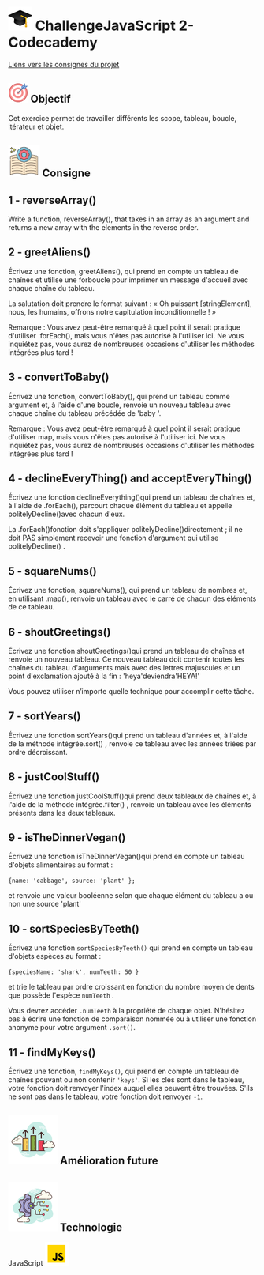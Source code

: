 
# ![logo chapeau diplôme](/ressource/diplomeCasquette.png) ChallengeJavaScript 2- Codecademy
[Liens vers les consignes du projet](https://www.codecademy.com/journeys/full-stack-engineer/paths/fscj-22-building-interactive-websites/tracks/fscp-22-javascript-syntax-part-ii-c8ddbace-1463-4797-ae12-503c7b0f9552/modules/wdcp-22-practice-javascript-syntax-arrays-loops-objects-iterators-1214fbf4-8717-4c43-9940-b6599d0f1fb7/lessons/intermediate-javascript-coding-challenge/exercises/introduction)


## ![Logo objectif](/ressource/objectif.png) Objectif 
Cet exercice permet de travailler différents les scope, tableau, boucle, itérateur et objet.


## ![Logo consigne](/ressource/instruction.png) Consigne
1 - reverseArray()
------
Write a function, reverseArray(), that takes in an array as an argument and returns a new array with the elements in the reverse order.

2 - greetAliens()
---
Écrivez une fonction, greetAliens(), qui prend en compte un tableau de chaînes et utilise une forboucle pour imprimer un message d'accueil avec chaque chaîne du tableau.

La salutation doit prendre le format suivant :
« Oh puissant [stringElement], nous, les humains, offrons notre capitulation inconditionnelle ! »

Remarque : Vous avez peut-être remarqué à quel point il serait pratique d'utiliser .forEach(), mais vous n'êtes pas autorisé à l'utiliser ici. Ne vous inquiétez pas, vous aurez de nombreuses occasions d'utiliser les méthodes intégrées plus tard !

3 - convertToBaby()
---
Écrivez une fonction, convertToBaby(), qui prend un tableau comme argument et, à l'aide d'une boucle, renvoie un nouveau tableau avec chaque chaîne du tableau précédée de 'baby '.

Remarque : Vous avez peut-être remarqué à quel point il serait pratique d'utiliser map, mais vous n'êtes pas autorisé à l'utiliser ici. Ne vous inquiétez pas, vous aurez de nombreuses occasions d'utiliser les méthodes intégrées plus tard !

4 - declineEveryThing() and acceptEveryThing()
---
Écrivez une fonction declineEverything()qui prend un tableau de chaînes et, à l'aide de .forEach(), parcourt chaque élément du tableau et appelle politelyDecline()avec chacun d'eux.

La .forEach()fonction doit s'appliquer politelyDecline()directement ; il ne doit PAS simplement recevoir une fonction d'argument qui utilise politelyDecline() .

5 - squareNums()
---
Écrivez une fonction, squareNums(), qui prend un tableau de nombres et, en utilisant .map(), renvoie un tableau avec le carré de chacun des éléments de ce tableau.

6 - shoutGreetings()
---
Écrivez une fonction shoutGreetings()qui prend un tableau de chaînes et renvoie un nouveau tableau. Ce nouveau tableau doit contenir toutes les chaînes du tableau d'arguments mais avec des lettres majuscules et un point d'exclamation ajouté à la fin : 'heya'deviendra'HEYA!'

Vous pouvez utiliser n’importe quelle technique pour accomplir cette tâche.

7 - sortYears()
---
Écrivez une fonction sortYears()qui prend un tableau d'années et, à l'aide de la méthode intégrée.sort() , renvoie ce tableau avec les années triées par ordre décroissant.

8 - justCoolStuff()
---
Écrivez une fonction justCoolStuff()qui prend deux tableaux de chaînes et, à l'aide de la méthode intégrée.filter() , renvoie un tableau avec les éléments présents dans les deux tableaux.

9 - isTheDinnerVegan()
---
Écrivez une fonction isTheDinnerVegan()qui prend en compte un tableau d'objets alimentaires au format :

`{name: 'cabbage', source: 'plant' };`

et renvoie une valeur booléenne selon que chaque élément du tableau a ou non une source 'plant'

10 - sortSpeciesByTeeth()
---
Écrivez une fonction `sortSpeciesByTeeth()` qui prend en compte un tableau d'objets espèces au format :

`{speciesName: 'shark', numTeeth: 50 }`

et trie le tableau par ordre croissant en fonction du nombre moyen de dents que possède l'espèce `numTeeth` .

Vous devrez accéder `.numTeeth` à la propriété de chaque objet. N'hésitez pas à écrire une fonction de comparaison nommée ou à utiliser une fonction anonyme pour votre argument `.sort()`.

11 - findMyKeys()
---
Écrivez une fonction, `findMyKeys()`, qui prend en compte un tableau de chaînes pouvant ou non contenir `'keys'`. Si les clés sont dans le tableau, votre fonction doit renvoyer l'index auquel elles peuvent être trouvées. S'ils ne sont pas dans le tableau, votre fonction doit renvoyer `-1`.

## ![Amelioration Logo](/ressource/ameliorationLogo.png) Amélioration future


## ![Logo Technologie](/ressource/technologie.png) Technologie
JavaScript ![Logo JavaScript](/ressource/javascript.png)